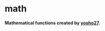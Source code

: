 # math
#### Mathematical functions created by [yosho27](https://www.planetminecraft.com/mod/mathematical-functions-datapack/).
